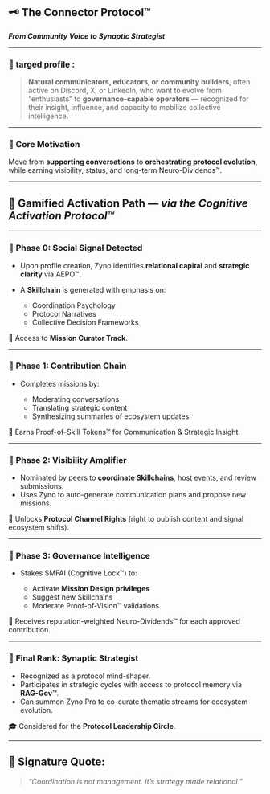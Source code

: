 ## 🗝️ **The Connector Protocol™**

**_From Community Voice to Synaptic Strategist_**

---

### 🔎 **targed profile :**

> **Natural communicators, educators, or community builders**, often active on Discord, X, or LinkedIn, who want to evolve from “enthusiasts” to **governance-capable operators** — recognized for their insight, influence, and capacity to mobilize collective intelligence.

---

### 🧬 Core Motivation

Move from **supporting conversations** to **orchestrating protocol evolution**, while earning visibility, status, and long-term Neuro-Dividends™.

---

## 🧠 Gamified Activation Path — _via the Cognitive Activation Protocol™_

---

### 🌱 **Phase 0: Social Signal Detected**

- Upon profile creation, Zyno identifies **relational capital** and **strategic clarity** via AEPO™.
- A **Skillchain** is generated with emphasis on:

  - Coordination Psychology
  - Protocol Narratives
  - Collective Decision Frameworks

🎁 Access to **Mission Curator Track**.

---

### 🧩 **Phase 1: Contribution Chain**

- Completes missions by:

  - Moderating conversations
  - Translating strategic content
  - Synthesizing summaries of ecosystem updates

🎁 Earns Proof-of-Skill Tokens™ for Communication & Strategic Insight.

---

### 🧠 **Phase 2: Visibility Amplifier**

- Nominated by peers to **coordinate Skillchains**, host events, and review submissions.
- Uses Zyno to auto-generate communication plans and propose new missions.

🎁 Unlocks **Protocol Channel Rights** (right to publish content and signal ecosystem shifts).

---

### 🧭 **Phase 3: Governance Intelligence**

- Stakes \$MFAI (Cognitive Lock™) to:

  - Activate **Mission Design privileges**
  - Suggest new Skillchains
  - Moderate Proof-of-Vision™ validations

🎁 Receives reputation-weighted Neuro-Dividends™ for each approved contribution.

---

### 👑 **Final Rank: Synaptic Strategist**

- Recognized as a protocol mind-shaper.
- Participates in strategic cycles with access to protocol memory via **RAG-Gov™**.
- Can summon Zyno Pro to co-curate thematic streams for ecosystem evolution.

🎓 Considered for the **Protocol Leadership Circle**.

---

## 🧠 Signature Quote:

> _“Coordination is not management. It’s strategy made relational.”_
